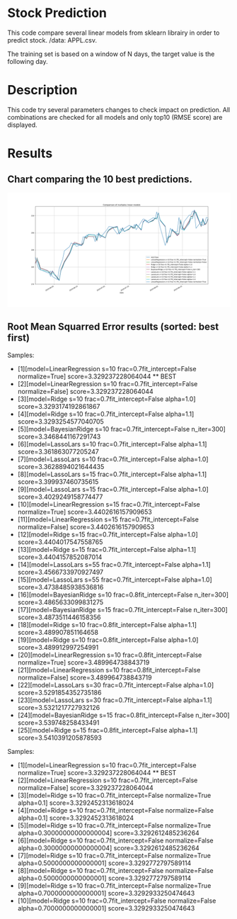 # Stock Prediction

This code compare several linear models from sklearn librairy in order to predict stock.
/data: APPL.csv.

The training set is based on a window of N days, the target value is the following day.

# Description

This code try several parameters changes to check impact on prediction. All combinations are checked
for all models and only top10 (RMSE score) are displayed. 


# Results

## Chart comparing the 10 best predictions.

  ![Alt text](top10_chart.png?raw=true "Comparison of stock prediction with linear models")

## Root Mean Squarred Error results (sorted: best first)

Samples:

- [1][model=LinearRegression s=10 frac=0.7fit_intercept=False normalize=True] score=3.329237228064044 ** BEST
- [2][model=LinearRegression s=10 frac=0.7fit_intercept=False normalize=False] score=3.329237228064044
- [3][model=Ridge s=10 frac=0.7fit_intercept=False alpha=1.0] score=3.3293174192861867
- [4][model=Ridge s=10 frac=0.7fit_intercept=False alpha=1.1] score=3.3293254577040705
- [5][model=BayesianRidge s=10 frac=0.7fit_intercept=False n_iter=300] score=3.3468441167291743
- [6][model=LassoLars s=10 frac=0.7fit_intercept=False alpha=1.1] score=3.361863077205247
- [7][model=LassoLars s=10 frac=0.7fit_intercept=False alpha=1.0] score=3.3628894021644435
- [8][model=LassoLars s=15 frac=0.7fit_intercept=False alpha=1.1] score=3.399937460735615
- [9][model=LassoLars s=15 frac=0.7fit_intercept=False alpha=1.0] score=3.4029249158774477
- [10][model=LinearRegression s=15 frac=0.7fit_intercept=False normalize=True] score=3.4402616157909653
- [11][model=LinearRegression s=15 frac=0.7fit_intercept=False normalize=False] score=3.4402616157909653
- [12][model=Ridge s=15 frac=0.7fit_intercept=False alpha=1.0] score=3.4404017547558765
- [13][model=Ridge s=15 frac=0.7fit_intercept=False alpha=1.1] score=3.4404157852087014
- [14][model=LassoLars s=55 frac=0.7fit_intercept=False alpha=1.1] score=3.4566733970927497
- [15][model=LassoLars s=55 frac=0.7fit_intercept=False alpha=1.0] score=3.4738485938536816
- [16][model=BayesianRidge s=10 frac=0.8fit_intercept=False n_iter=300] score=3.4865633099831275
- [17][model=BayesianRidge s=15 frac=0.7fit_intercept=False n_iter=300] score=3.4873511446158356
- [18][model=Ridge s=10 frac=0.8fit_intercept=False alpha=1.1] score=3.489907851164658
- [19][model=Ridge s=10 frac=0.8fit_intercept=False alpha=1.0] score=3.489912997254991
- [20][model=LinearRegression s=10 frac=0.8fit_intercept=False normalize=True] score=3.489964738843719
- [21][model=LinearRegression s=10 frac=0.8fit_intercept=False normalize=False] score=3.489964738843719
- [22][model=LassoLars s=30 frac=0.7fit_intercept=False alpha=1.0] score=3.5291854352735186
- [23][model=LassoLars s=30 frac=0.7fit_intercept=False alpha=1.1] score=3.5321217727932126
- [24][model=BayesianRidge s=15 frac=0.8fit_intercept=False n_iter=300] score=3.539748258433491
- [25][model=Ridge s=15 frac=0.8fit_intercept=False alpha=1.1] score=3.5410391205878593

Samples:

- [1][model=LinearRegression s=10 frac=0.7fit_intercept=False normalize=True] score=3.329237228064044 ** BEST
- [2][model=LinearRegression s=10 frac=0.7fit_intercept=False normalize=False] score=3.329237228064044
- [3][model=Ridge s=10 frac=0.7fit_intercept=False normalize=True alpha=0.1] score=3.3292452313618024
- [4][model=Ridge s=10 frac=0.7fit_intercept=False normalize=False alpha=0.1] score=3.3292452313618024
- [5][model=Ridge s=10 frac=0.7fit_intercept=False normalize=True alpha=0.30000000000000004] score=3.3292612485236264
- [6][model=Ridge s=10 frac=0.7fit_intercept=False normalize=False alpha=0.30000000000000004] score=3.3292612485236264
- [7][model=Ridge s=10 frac=0.7fit_intercept=False normalize=True alpha=0.5000000000000001] score=3.3292772797589114
- [8][model=Ridge s=10 frac=0.7fit_intercept=False normalize=False alpha=0.5000000000000001] score=3.3292772797589114
- [9][model=Ridge s=10 frac=0.7fit_intercept=False normalize=True alpha=0.7000000000000001] score=3.3292933250474643
- [10][model=Ridge s=10 frac=0.7fit_intercept=False normalize=False alpha=0.7000000000000001] score=3.3292933250474643


































































